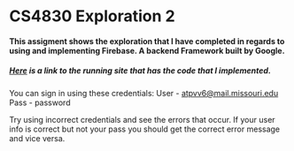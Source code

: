 # CS4830 Exploration 2

#### This assigment shows the exploration that I have completed in regards to using and implementing Firebase. A backend Framework built by Google.


##### [Here](https://cs4830-login-demo.firebaseapp.com/) is a link to the running site that has the code that I implemented.
You can sign in using these credentials:
User - atpvv6@mail.missouri.edu
Pass - password

Try using incorrect credentials and see the errors that occur. If your user info is correct but not your pass you should get the correct error message and vice versa.
